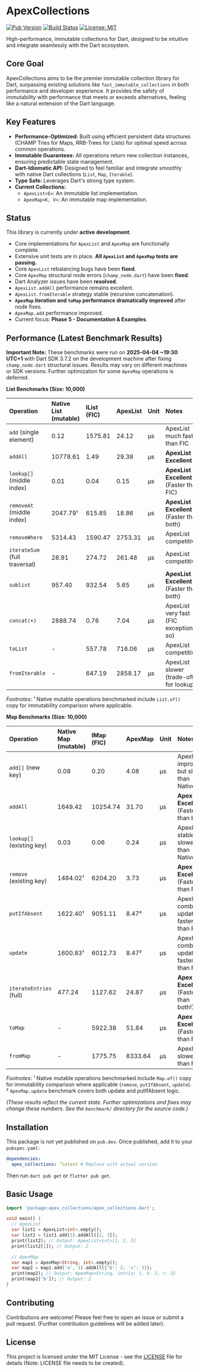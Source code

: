 # ApexCollections

[![Pub Version](https://img.shields.io/badge/pub-coming_soon-blue)](https://pub.dev/) <!-- Placeholder -->
[![Build Status](https://img.shields.io/badge/build-passing-brightgreen)](https://github.com/<your_username>/apex_collections/actions) <!-- Placeholder -->
[![License: MIT](https://img.shields.io/badge/License-MIT-yellow.svg)](https://opensource.org/licenses/MIT) <!-- Placeholder -->

High-performance, immutable collections for Dart, designed to be intuitive and integrate seamlessly with the Dart ecosystem.

## Core Goal

ApexCollections aims to be the premier immutable collection library for Dart, surpassing existing solutions like `fast_immutable_collections` in both performance and developer experience. It provides the safety of immutability with performance that meets or exceeds alternatives, feeling like a natural extension of the Dart language.

## Key Features

*   **Performance-Optimized:** Built using efficient persistent data structures (CHAMP Tries for Maps, RRB-Trees for Lists) for optimal speed across common operations.
*   **Immutable Guarantees:** All operations return new collection instances, ensuring predictable state management.
*   **Dart-Idiomatic API:** Designed to feel familiar and integrate smoothly with native Dart collections (`List`, `Map`, `Iterable`).
*   **Type Safe:** Leverages Dart's strong type system.
*   **Current Collections:**
    *   `ApexList<E>`: An immutable list implementation.
    *   `ApexMap<K, V>`: An immutable map implementation.

## Status

This library is currently under **active development**.

*   Core implementations for `ApexList` and `ApexMap` are functionally complete.
*   Extensive unit tests are in place. **All `ApexList` and `ApexMap` tests are passing.**
*   Core `ApexList` rebalancing bugs have been **fixed**.
*   Core `ApexMap` structural node errors (`champ_node.dart`) have been **fixed**.
*   Dart Analyzer issues have been **resolved**.
*   `ApexList.addAll` performance remains excellent.
*   `ApexList.fromIterable` strategy stable (recursive concatenation).
*   **`ApexMap` iteration and `toMap` performance dramatically improved** after node fixes.
*   `ApexMap.add` performance improved.
*   Current focus: **Phase 5 - Documentation & Examples**.
## Performance (Latest Benchmark Results)

**Important Note:** These benchmarks were run on **2025-04-04 ~19:30 UTC+1** with Dart SDK 3.7.2 on the development machine after fixing `champ_node.dart` structural issues. Results may vary on different machines or SDK versions. Further optimization for some `ApexMap` operations is deferred.

**List Benchmarks (Size: 10,000)**

| Operation                     | Native List (mutable) | IList (FIC) | ApexList    | Unit | Notes                                     |
| :---------------------------- | :-------------------- | :---------- | :---------- | :--- | :---------------------------------------- |
| `add` (single element)        | 0.12                  | 1575.81     | 24.12       | µs   | ApexList much faster than FIC             |
| `addAll`                      | 10778.61              | 1.49        | 29.38       | µs   | **ApexList Excellent**                    |
| `lookup[]` (middle index)     | 0.01                  | 0.04        | 0.15        | µs   | **ApexList Excellent** (Faster than FIC)  |
| `removeAt` (middle index)     | 2047.79¹              | 615.85      | 18.86       | µs   | **ApexList Excellent** (Faster than both) |
| `removeWhere`                 | 5314.43               | 1590.47     | 2753.31     | µs   | ApexList competitive                      |
| `iterateSum` (full traversal) | 28.91                 | 274.72      | 261.48      | µs   | ApexList competitive                      |
| `sublist`                     | 957.40                | 932.54      | 5.65        | µs   | **ApexList Excellent** (Faster than both) |
| `concat(+)`                   | 2888.74               | 0.76        | 7.04        | µs   | ApexList very fast (FIC exceptionally so) |
| `toList`                      | -                     | 557.78      | 716.06      | µs   | ApexList competitive                      |
| `fromIterable`                | -                     | 647.19      | 2858.17     | µs   | ApexList slower (trade-off for lookup)    |

*Footnotes:*
¹ Native mutable operations benchmarked include `List.of()` copy for immutability comparison where applicable.

**Map Benchmarks (Size: 10,000)**

| Operation                 | Native Map (mutable) | IMap (FIC) | ApexMap     | Unit | Notes                                     |
| :------------------------ | :------------------- | :--------- | :---------- | :--- | :---------------------------------------- |
| `add[]` (new key)         | 0.08                 | 0.20       | 4.08        | µs   | ApexMap improved, but slower than Native/FIC |
| `addAll`                  | 1649.42              | 10254.74   | 31.70       | µs   | **ApexMap Excellent** (Faster than both)  |
| `lookup[]` (existing key) | 0.03                 | 0.06       | 0.24        | µs   | ApexMap stable, slower than Native/FIC    |
| `remove` (existing key)   | 1484.02¹             | 6204.20    | 3.73        | µs   | **ApexMap Excellent** (Faster than FIC)   |
| `putIfAbsent`             | 1622.40¹             | 9051.11    | 8.47²       | µs   | ApexMap combines update, faster than FIC |
| `update`                  | 1600.83¹             | 6012.73    | 8.47²       | µs   | ApexMap combines update, faster than FIC |
| `iterateEntries` (full)   | 477.24               | 1127.62    | 24.87       | µs   | **ApexMap Excellent** (Faster than both!) |
| `toMap`                   | -                    | 5922.38    | 51.84       | µs   | **ApexMap Excellent** (Faster than FIC!)  |
| `fromMap`                 | -                    | 1775.75    | 8333.64     | µs   | ApexMap slower than FIC                   |

*Footnotes:*
¹ Native mutable operations benchmarked include `Map.of()` copy for immutability comparison where applicable (`remove`, `putIfAbsent`, `update`).
² `ApexMap.update` benchmark covers both update and putIfAbsent logic.

*(These results reflect the current state. Further optimizations and fixes may change these numbers. See the `benchmark/` directory for the source code.)*
## Installation

This package is not yet published on `pub.dev`. Once published, add it to your `pubspec.yaml`:

```yaml
dependencies:
  apex_collections: ^latest # Replace with actual version
```

Then run `dart pub get` or `flutter pub get`.

## Basic Usage

```dart
import 'package:apex_collections/apex_collections.dart';

void main() {
  // ApexList
  var list1 = ApexList<int>.empty();
  var list2 = list1.add(1).addAll([2, 3]);
  print(list2); // Output: ApexList<int>[1, 2, 3]
  print(list2[1]); // Output: 2

  // ApexMap
  var map1 = ApexMap<String, int>.empty();
  var map2 = map1.add('a', 1).addAll({'b': 2, 'c': 3});
  print(map2); // Output: ApexMap<String, int>{a: 1, b: 2, c: 3}
  print(map2['b']); // Output: 2
}
```

## Contributing

Contributions are welcome! Please feel free to open an issue or submit a pull request. (Further contribution guidelines will be added later).

## License

This project is licensed under the MIT License - see the [LICENSE](LICENSE) file for details (Note: LICENSE file needs to be created).
